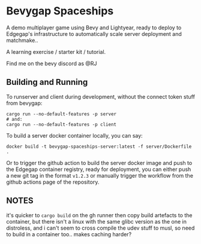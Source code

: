 # Bevygap Spaceships

A demo multiplayer game using Bevy and Lightyear, ready to deploy to Edgegap's infrastructure to automatically scale server deployment and matchmake..

A learning exercise / starter kit / tutorial.

Find me on the bevy discord as @RJ

## Building and Running

To runserver and client during development, without the connect token stuff from bevygap:
```
cargo run --no-default-features -p server
# and:
cargo run --no-default-features -p client
```

To build a server docker container locally, you can say:
```
docker build -t bevygap-spaceships-server:latest -f server/Dockerfile .
```

Or to trigger the github action to build the server docker image and push to the Edgegap container registry, ready for deployment, you can either push a new git tag in the format `v1.2.3` or manually trigger the workflow from the github actions page of the repository.


## NOTES

it's quicker to `cargo build` on the gh runner then copy build artefacts to the container, but there
isn't a linux with the same glibc version as the one in distroless, and i can't seem to cross compile the
udev stuff to musl, so need to build in a container too.. makes caching harder?